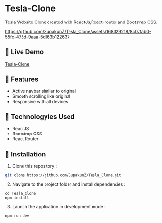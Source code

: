 # Tesla-Clone
Tesla Website Clone created with ReactJs,React-router and Bootstrap CSS.

https://github.com/SupakunZ/Tesla_Clone/assets/168329218/8c07fab0-55fc-475d-9aaa-5d163b122637

## 🚗 Live Demo 
<a href='https://tesla-cloness.netlify.app' target="_blank">Tesla-Clone</a>

## 🚦 Features

  <ul>
      <li>Active navbar similar to original</li>
      <li>Smooth scrolling like original</li>
      <li>Responsive with all devices</li>
  </ul>

## 🧭 Technologyies Used
  
  <ul>
      <li>ReactJS</li>
      <li>Bootstrap CSS</li>
      <li>React Router</li>
  </ul>


## 🚧 Installation

1. Clone this repository :

```bash
git clone https://github.com/SupakunZ/Tesla_Clone.git
```

2. Navigate to the project folder and install dependencies :

```
cd Tesla_Clone
npm install
```

3. Launch the application in development mode :

```
npm run dev
```
